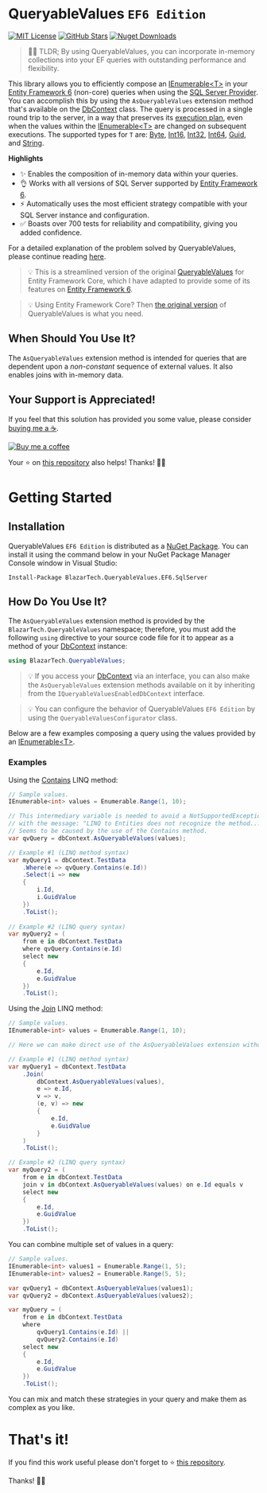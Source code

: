 # QueryableValues `EF6 Edition`

[![MIT License](https://badgen.net/badge/license/MIT/blue)](https://github.com/yv989c/BlazarTech.QueryableValues.EF6/blob/main/LICENSE.md)
[![GitHub Stars](https://badgen.net/github/stars/yv989c/BlazarTech.QueryableValues.EF6?icon=github)][Repository]
[![Nuget Downloads](https://badgen.net/nuget/dt/BlazarTech.QueryableValues.EF6.SqlServer?icon=nuget)][NuGet Package]

> 🤔💭 TLDR; By using QueryableValues, you can incorporate in-memory collections into your EF queries with outstanding performance and flexibility.

This library allows you to efficiently compose an [IEnumerable&lt;T&gt;] in your [Entity Framework 6] (non-core) queries when using the [SQL Server Provider]. You can accomplish this by using the `AsQueryableValues` extension method that's available on the [DbContext] class. The query is processed in a single round trip to the server, in a way that preserves its [execution plan], even when the values within the [IEnumerable&lt;T&gt;] are changed on subsequent executions. The supported types for `T` are: [Byte], [Int16], [Int32], [Int64], [Guid], and [String].

**Highlights**
- ✨ Enables the composition of in-memory data within your queries.
- 👌 Works with all versions of SQL Server supported by [Entity Framework 6].
- ⚡ Automatically uses the most efficient strategy compatible with your SQL Server instance and configuration.
- ✅ Boasts over 700 tests for reliability and compatibility, giving you added confidence.

For a detailed explanation of the problem solved by QueryableValues, please continue reading [here][readme-background].

> 💡 This is a streamlined version of the original [QueryableValues][QueryableValuesEFCoreRepository] for Entity Framework Core, which I have adapted to provide some of its features on [Entity Framework 6].

> 💡 Using Entity Framework Core? Then [the original version][QueryableValuesEFCoreRepository] of QueryableValues is what you need.

## When Should You Use It?
The `AsQueryableValues` extension method is intended for queries that are dependent upon a *non-constant* sequence of external values. It also enables joins with in-memory data.

## Your Support is Appreciated!
If you feel that this solution has provided you some value, please consider [buying me a ☕][BuyMeACoffee].

[![Buy me a coffee][BuyMeACoffeeButton]][BuyMeACoffee]

Your ⭐ on [this repository][Repository] also helps! Thanks! 🖖🙂

# Getting Started

## Installation
QueryableValues `EF6 Edition` is distributed as a [NuGet Package]. You can install it using the command below in your NuGet Package Manager Console window in Visual Studio:

`Install-Package BlazarTech.QueryableValues.EF6.SqlServer`

## How Do You Use It?
The `AsQueryableValues` extension method is provided by the `BlazarTech.QueryableValues` namespace; therefore, you must add the following `using` directive to your source code file for it to appear as a method of your [DbContext] instance:
```c#
using BlazarTech.QueryableValues;
```

> 💡 If you access your [DbContext] via an interface, you can also make the `AsQueryableValues` extension methods available on it by inheriting from the `IQueryableValuesEnabledDbContext` interface.

> 💡 You can configure the behavior of QueryableValues `EF6 Edition` by using the `QueryableValuesConfigurator` class.

Below are a few examples composing a query using the values provided by an [IEnumerable&lt;T&gt;].

### Examples
Using the [Contains][ContainsQueryable] LINQ method:


```c#
// Sample values.
IEnumerable<int> values = Enumerable.Range(1, 10);

// This intermediary variable is needed to avoid a NotSupportedException
// with the message: "LINQ to Entities does not recognize the method...".
// Seems to be caused by the use of the Contains method.
var qvQuery = dbContext.AsQueryableValues(values);

// Example #1 (LINQ method syntax)
var myQuery1 = dbContext.TestData
    .Where(e => qvQuery.Contains(e.Id))
    .Select(i => new
    {
        i.Id,
        i.GuidValue
    })
    .ToList();
                
// Example #2 (LINQ query syntax)
var myQuery2 = (
    from e in dbContext.TestData
    where qvQuery.Contains(e.Id)
    select new
    {
        e.Id,
        e.GuidValue
    })
    .ToList();
```

Using the [Join] LINQ method:
```c#
// Sample values.
IEnumerable<int> values = Enumerable.Range(1, 10);

// Here we can make direct use of the AsQueryableValues extension without issues.

// Example #1 (LINQ method syntax)
var myQuery1 = dbContext.TestData
    .Join(
        dbContext.AsQueryableValues(values),
        e => e.Id,
        v => v,
        (e, v) => new
        {
            e.Id,
            e.GuidValue
        }
    )
    .ToList();

// Example #2 (LINQ query syntax)
var myQuery2 = (
    from e in dbContext.TestData
    join v in dbContext.AsQueryableValues(values) on e.Id equals v
    select new
    {
        e.Id,
        e.GuidValue
    })
    .ToList();
```

You can combine multiple set of values in a query:
```c#
// Sample values.
IEnumerable<int> values1 = Enumerable.Range(1, 5);
IEnumerable<int> values2 = Enumerable.Range(5, 5);

var qvQuery1 = dbContext.AsQueryableValues(values1);
var qvQuery2 = dbContext.AsQueryableValues(values2);

var myQuery = (
    from e in dbContext.TestData
    where
        qvQuery1.Contains(e.Id) ||
        qvQuery2.Contains(e.Id)
    select new
    {
        e.Id,
        e.GuidValue
    })
    .ToList();
```

You can mix and match these strategies in your query and make them as complex as you like.

# That's it!
If you find this work useful please don't forget to ⭐ [this repository][Repository].

Thanks! 🖖🙂


[IEnumerable&lt;T&gt;]: https://docs.microsoft.com/en-us/dotnet/api/system.collections.ienumerable
[Entity Framework 6]: https://docs.microsoft.com/en-us/ef/ef6/
[SQL Server Provider]: https://docs.microsoft.com/en-us/ef/ef6/fundamentals/providers/#which-providers-are-available-for-ef6
[DbContext]: https://docs.microsoft.com/en-us/dotnet/api/system.data.entity.dbcontext
[execution plan]: https://docs.microsoft.com/en-us/sql/relational-databases/query-processing-architecture-guide?
[QueryableValuesEFCoreRepository]: https://github.com/yv989c/BlazarTech.QueryableValues
[readme-background]: https://github.com/yv989c/BlazarTech.QueryableValues#background-
[ContainsQueryable]: https://docs.microsoft.com/en-us/dotnet/api/system.linq.queryable.contains
[Join]: https://docs.microsoft.com/en-us/dotnet/api/system.linq.queryable.join

[Boolean]: https://docs.microsoft.com/en-us/dotnet/api/system.boolean
[Byte]: https://docs.microsoft.com/en-us/dotnet/api/system.byte
[Int16]: https://docs.microsoft.com/en-us/dotnet/api/system.int16
[Int32]: https://docs.microsoft.com/en-us/dotnet/api/system.int32
[Int64]: https://docs.microsoft.com/en-us/dotnet/api/system.int64
[Guid]: https://docs.microsoft.com/en-us/dotnet/api/system.guid
[String]: https://docs.microsoft.com/en-us/dotnet/api/system.string

[Repository]: https://github.com/yv989c/BlazarTech.QueryableValues.EF6
[NuGet Package]: https://www.nuget.org/packages/BlazarTech.QueryableValues.EF6.SqlServer/
[BuyMeACoffee]: https://www.buymeacoffee.com/yv989c
[BuyMeACoffeeButton]: https://raw.githubusercontent.com/yv989c/BlazarTech.QueryableValues.EF6/develop/docs/images/bmc-48.svg
